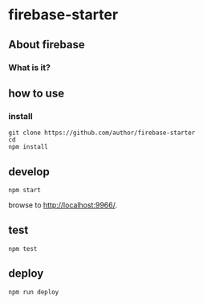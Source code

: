 
# firebase-starter

## About firebase

### What is it?


## how to use

### install

```
git clone https://github.com/author/firebase-starter
cd 
npm install
```

## develop

```
npm start
```

browse to <http://localhost:9966/>.

## test

```
npm test
```

## deploy

```
npm run deploy
```
